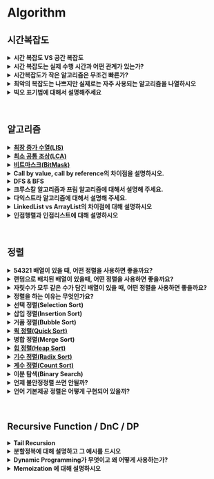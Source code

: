 # Algorithm


<h2>시간복잡도</h2>
<details>
  <summary><strong>시간 복잡도 VS 공간 복잡도</strong></summary>
<hr>
  <p><strong>시간 복잡도</strong> : 알고리즘을 수행하는데 연산이 몇번 이루어지는지</p>
  <p><strong>공간 복잡도</strong> : 알고리즘이 필요로하는 자원의 양</p>
<hr>
</details>
<details>
  <summary><strong>시간 복잡도는 실제 수행 시간과 어떤 관계가 있는가?</strong></summary>
<hr>
  <p>실제 수행 시간에 미치는 요소는 아주 많다. CPU의 클록 속도, 1클록에 수행할 수 있는 명령어 수, 프로그램의 메모리 접근 패턴, 운영체제와 컴파일러 버전 등..</p>
  <p>시간 복잡도는 반복문이 반복되는 횟수로 판단한다.</p>
<hr>
</details>
<details>
  <summary><strong>시간복잡도가 작은 알고리즘은 무조건 빠른가?</strong></summary>
<hr>
<hr>
</details>
<details>
  <summary><strong>최악의 복잡도는 나쁘지만 실제로는 자주 사용되는 알고리즘을 나열하시오</strong></summary>
<hr>
  <ol>
     <li>Quick Sort</li>
  </ol>
  <ol>
     <li>Hash</li>
  </ol>
<hr>
</details>
<details>
  <summary><strong>빅오 표기법에 대해서 설명해주세요</strong></summary>
<hr>
  <p>알고리즘의 효율성을 표기해주는 기법</p>
  <ul>
     <li>빅오(Big-O) : 최악의 경우</li>
  </ul>
  <ul>
     <li>빅오메가(big-Ω) : 최선의 경우</li>
  </ul>
  <ul>
     <li>빅세타(big-Θ) : 평균</li>
  </ul>
<hr>
</details>
<p></p>
<br>
<h2>알고리즘</h2>
<details>
  <summary><strong><a href="https://github.com/gyoogle/tech-interview-for-developer/blob/master/Algorithm/LIS%20(Longest%20Increasing%20Sequence).md">최장 증가 수열(LIS)</a></strong></summary>
<hr>
<hr>
</details>
<details>
  <summary><strong><a href="https://github.com/gyoogle/tech-interview-for-developer/blob/master/Algorithm/LCA(Lowest%20Common%20Ancestor).md">최소 공통 조상(LCA)</a></strong></summary>
<hr>
<hr>
</details>
<details>
  <summary><strong><a href="https://github.com/gyoogle/tech-interview-for-developer/blob/master/Algorithm/%EB%B9%84%ED%8A%B8%EB%A7%88%EC%8A%A4%ED%81%AC(BitMask).md">비트마스크(BitMask)</a></strong></summary>
<hr>
<hr>
</details>
<details>
  <summary><strong>Call by value, call by reference의 차이점을 설명하시오.</strong></summary>
<hr>
  <p>Call by Value는 함수를 호출할때 값을 넘겨주고, Call by Reference는 변수의 레퍼런스를 전달합니다. Call by value는 함수 내에서 값이 변경되어도 원본 값은 변경되지 않지만, Call by Reference는 원본 값도 변경된다는 특징이 있습니다.</p>
<hr>
</details>
<details>
  <summary><strong>DFS &amp; BFS</strong></summary>
<hr>
  <p><strong>DFS</strong></p>
  <ul>
     <li>다음 브랜치로 넘어가기 전에 해당 브랜치를 모두 탐색</li>
  </ul>
  <ul>
     <li>스택/재귀함수</li>
  </ul>
  <ul>
     <li>모든 경로를 방문해야할 경우</li>
  </ul>
  <ul>
     <li>시간 복잡도 : 인접행렬 O(V^2), 인접리스트 O(V+E)</li>
  </ul>
  <p><strong>BFS</strong></p>
  <ul>
     <li>인접한 노드부터 먼저 탐색</li>
  </ul>
  <ul>
     <li>큐</li>
  </ul>
  <ul>
     <li>최소 비용 구하기</li>
  </ul>
  <ul>
     <li>시간 복잡도 : 인접행렬 O(V^2), 인접리스트 O(V+E)</li>
  </ul>
<hr>
</details>
<details>
  <summary><strong>크루스칼 알고리즘과 프림 알고리즘에 대해서 설명해 주세요.</strong></summary>
<hr>
  <p><strong>크루스칼 알고리즘</strong></p>
  <ul>
     <li>간선 위주의 알고리즘</li>
  </ul>
  <ul>
     <li>정점 개수에 비해 간선이 적은 경우 사용</li>
  </ul>
  <ul>
     <li>시간 복잡도 : O(E logE)</li>
  </ul>
  <pre><code>1. 간선 오름차순 연결
2. 가중치 가장 작은거 선택
3. 사이클이면 무시하고 지나침
4. 2~3 반복</code></pre>
  <p><strong>프림 알고리즘</strong></p>
  <ul>
     <li>정점 위주의 알고리즘</li>
  </ul>
  <ul>
     <li>간선 개수에 비해 정점 개수가 적은 경우 사용</li>
  </ul>
  <ul>
     <li>시간 복잡도 : O(E logV)</li>
  </ul>
  <pre><code>1. 정점 선택
2. 정점에서 연결된 간선 중 가장 가중치 작은거 선택
3. 반대편이 이미 추가된 정점이면 무시
4. 2~3반복</code></pre>
<hr>
</details>
<details>
  <summary><strong>다익스트라 알고리즘에 대해서 설명해 주세요.</strong></summary>
<hr>
  <p>그래프의 최단거리를 찾기 위한 알고리즘</p>
  <p>현재까지의 최단거리를 계속 갱신</p>
<hr>
</details>
<details>
  <summary><strong>LinkedList vs ArrayList의 차이점에 대해 설명하시오</strong></summary>
<hr>
  <p><strong>ArrayList</strong></p>
  <ul>
     <li>데이터들이 순서대로 늘어선 배열의 형식</li>
  </ul>
  <ul>
     <li>Random access 가능하므로 검색 빠름</li>
  </ul>
  <ul>
     <li>삽입/삭제 느림</li>
  </ul>
  <p><strong>LinkedList</strong></p>
  <ul>
     <li>자료의 주소값으로 연결된 형식</li>
  </ul>
  <ul>
     <li>검색 느림</li>
  </ul>
  <ul>
     <li>삽입/삭제 빠름</li>
  </ul>
<hr>
</details>
<details>
  <summary><strong>인접행렬과 인접리스트에 대해 설명하시오</strong></summary>
<hr>
  <p><strong>인접행렬</strong></p>
  <ul>
     <li>이차원 배열로 표현</li>
  </ul>
  <ul>
     <li>O(V^2)</li>
  </ul>
  <ul>
     <li>두 정점 연결되어있는지 여부 → O(1)</li>
  </ul>
  <ul>
     <li>모든 노드 방문시 O(V)</li>
  </ul>
  <ul>
     <li>간선이 적다면 인접리스트 사용</li>
  </ul>
  <p><strong>인접리스트</strong></p>
  <ul>
     <li>리스트로 표현</li>
  </ul>
  <ul>
     <li>O(V+E)</li>
  </ul>
  <ul>
     <li>탐색 시 간선 개수만큼만 방문</li>
  </ul>
  <ul>
     <li>두 정점 연결되어있는지 확인 → 정점에 연결된 노드 다 방문 O(V)</li>
  </ul>
<hr>
</details>
<p></p>
<br>
<h2>정렬</h2>
<figure/></a></figure>
<details>
  <summary><strong>54321 배열이 있을 때, 어떤 정렬을 사용하면 좋을까요?</strong></summary>
<hr>
<hr>
</details>
<details>
  <summary><strong>랜덤으로 배치된 배열이 있을때, 어떤 정렬을 사용하면 좋을까요?</strong></summary>
<hr>
<hr>
</details>
<details>
  <summary><strong>자릿수가 모두 같은 수가 담긴 배열이 있을 때, 어떤 정렬을 사용하면 좋을까요?</strong></summary>
<hr>
<hr>
</details>
<details>
  <summary><strong>정렬을 하는 이유는 무엇인가요?</strong></summary>
<hr>
  <p>데이터를 탐색하기 위해</p>
  <p>만약 정렬이 되어있다면 이진탐색을 할 수 있음</p>
<hr>
</details>
<details>
  <summary><strong>선택 정렬(Selection Sort)</strong></summary>
<hr>
  <ul>
     <li>앞에서부터 차근차근 비교하며 정렬하는 방법</li>
  </ul>
  <ul>
     <li>불안정 정렬, 제자리 정렬</li>
  </ul>
  <ul>
     <li>시간복잡도 O(N^2)</li>
  </ul>
<hr>
</details>
<details>
  <summary><strong>삽입 정렬(Insertion Sort)</strong></summary>
<hr>
  <ul>
     <li>원소가 삽입될 자리를 찾아나가는 정렬 방식</li>
  </ul>
  <ul>
     <li>안정 정렬, 제자리 정렬</li>
  </ul>
  <ul>
     <li>최선의 경우 O(N), 평균/최악의 경우 O(N^2)</li>
  </ul>
<hr>
</details>
<details>
  <summary><strong>거품 정렬(Bubble Sort)</strong></summary>
<hr>
  <ul>
     <li>인접한 두 원소를 비교하며 정렬하는 방식</li>
  </ul>
  <ul>
     <li>시간복잡도 O(N^2)</li>
  </ul>
  <ul>
     <li>안정정렬, 제자리정렬</li>
  </ul>
<hr>
</details>
<details>
  <summary><strong><a href="https://github.com/gyoogle/tech-interview-for-developer/blob/master/Algorithm/QuickSort.md">퀵 정렬(Quick Sort)</a></strong></summary>
<hr>
<hr>
</details>
<details>
  <summary><strong>병합 정렬(Merge Sort)</span></strong></summary>
<hr>
  <ul>
     <li>분할정복을 이용한 방식</li>
  </ul>
  <ul>
     <li>데이터를 분할하여 분할된 여러개의 부분집합을 하나의 정렬된 집합으로 병합하여 진행</li>
  </ul>
  <ul>
     <li>안정정렬</li>
  </ul>
  <ul>
     <li>
        시간 복잡도
        <ul>
           <li>분할 : n개 원소를 두개로 분할 → O(logN)</li>
        </ul>
        <ul>
           <li>병합 : 최대 n번의 비교연산 → O(N)</li>
        </ul>
        <ul>
           <li>총 시간복잡도 = O(NlogN)</li>
        </ul>
     </li>
  </ul>
  <ul>
     <li>
        공간 복잡도 : n개에 데이터에 대해 정렬된 데이터를 저장할 추가적인 공간 필요
        <figure id="0f714e49-aaf1-4db6-bf58-6377f98522e5">
           <a href="https://github.com/gyoogle/tech-interview-for-developer/blob/master/Algorithm/MergeSort.md" class="bookmark source">
              <div class="bookmark-info">
                 <div class="bookmark-text">
                    <div class="bookmark-title">gyoogle/tech-interview-for-developer</div>
                    <div class="bookmark-description">머지 소트(Merge Sort) 합병 정렬이라고도 부르며, 분할 정복 방법을 통해 구현 큰 문제를 작은 문제 단위로 쪼개면서 해결해나가는 방식 빠른 정렬로 분류되며, 퀵소트와 함께 많이 언급되는 정렬 방식이다.</div>
                 </div>
                 <div class="bookmark-href"><img src="https://github.com/favicon.ico" class="icon bookmark-icon"/>https://github.com/gyoogle/tech-interview-for-developer/blob/master/Algorithm/MergeSort.md</div>
              </div>
           </a>
        </figure>
     </li>
  </ul>
<hr>
</details>
<details>
  <summary><strong><a href="https://github.com/gyoogle/tech-interview-for-developer/blob/master/Algorithm/HeapSort.md">힙 정렬(Heap Sort)</a></strong></summary>
<hr>
<hr>
</details>
<details>
  <summary><strong><a href="https://github.com/gyoogle/tech-interview-for-developer/blob/master/Algorithm/Sort_Radix.md">기수 정렬(Radix Sort)</a></strong></summary>
<hr>
<hr>
</details>
<details>
  <summary><strong><a href="https://github.com/gyoogle/tech-interview-for-developer/blob/master/Algorithm/Sort_Counting.md">계수 정렬(Count Sort)</a></strong></summary>
<hr>
<hr>
</details>
<details>
  <summary><strong>이분 탐색(Binary Search)</strong></summary>
<hr>
  <p>탐색 범위를 두 부분으로 나누며 탐색함</p>
  <ul>
     <li>전체 탐색 O(N)</li>
  </ul>
  <ul>
     <li>이분 탐색 O(logN)</li>
  </ul>
<hr>
</details>
<details>
  <summary><strong>언제 불안정정렬 쓰면 안될까?</strong></summary>
<hr>
  <p>기존의 정렬은 유지해야할때</p>
  <p>A,B 쌍인데 B는 이미 정렬상태로 입력됨. 안정정렬쓰면 좋지만 불안정정렬쓰면 기존의 정렬 깨짐</p>
<hr>
</details>
<details>
  <summary><strong>언어 기본제공 정렬은 어떻게 구현되어 있을까?</strong></summary>
<hr>
<hr>
</details>
<p></p>
<p></p>
<br>
<h2>Recursive Function / DnC / DP</h2>
<details>
  <summary><strong>Tail Recursion</strong></summary>
<hr>
<hr>
</details>
<details>
  <summary><strong>분할정복에 대해 설명하고 그 예시를 드시오</strong></summary>
<hr>
  <p>큰 문제를 작은 문제로 나눠서 작은 문제를 해결해 합치면서 해를 구하는 것</p>
  <ol>
     <li>Merge Sort / Quick Sort</li>
  </ol>
  <ol>
     <li>이분 탐색</li>
  </ol>
<hr>
</details>
<details>
  <summary><strong>Dynamic Programming가 무엇이고 왜 어떻게 사용하는가?</strong></summary>
<hr>
  <ul>
     <li>복잡한 문제를 간단한 여러개로 나누어 푸는 것</li>
  </ul>
  <ul>
     <li>한 가지 문제에 대해 한 번만 품</li>
  </ul>
  <ul>
     <li>같은 문제는 항상 정답이 같다</li>
  </ul>
<hr>
</details>
<details>
  <summary><strong>Memoization 에 대해 설명하시오</strong></summary>
<hr>
  <p>한 번 계산한 것은 저장해두고 재활용함</p>
<hr>
</details>
<p></p>

